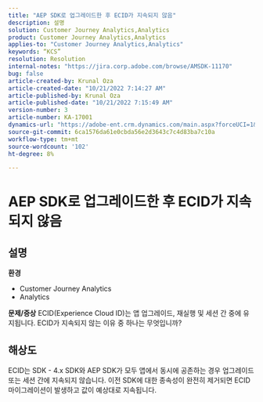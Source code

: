 ```yaml
---
title: "AEP SDK로 업그레이드한 후 ECID가 지속되지 않음"
description: 설명
solution: Customer Journey Analytics,Analytics
product: Customer Journey Analytics,Analytics
applies-to: "Customer Journey Analytics,Analytics"
keywords: “KCS”
resolution: Resolution
internal-notes: "https://jira.corp.adobe.com/browse/AMSDK-11170"
bug: false
article-created-by: Krunal Oza
article-created-date: "10/21/2022 7:14:27 AM"
article-published-by: Krunal Oza
article-published-date: "10/21/2022 7:15:49 AM"
version-number: 3
article-number: KA-17001
dynamics-url: "https://adobe-ent.crm.dynamics.com/main.aspx?forceUCI=1&pagetype=entityrecord&etn=knowledgearticle&id=f94d81f9-0f51-ed11-bba2-002248086a27"
source-git-commit: 6ca1576da61e0cbda56e2d3643c7c4d83ba7c10a
workflow-type: tm+mt
source-wordcount: '102'
ht-degree: 8%

---
```


# AEP SDK로 업그레이드한 후 ECID가 지속되지 않음

## 설명

<b>환경</b>
- Customer Journey Analytics
- Analytics



<b>문제/증상</b>
ECID(Experience Cloud ID)는 앱 업그레이드, 재실행 및 세션 간 중에 유지됩니다. ECID가 지속되지 않는 이유 중 하나는 무엇입니까?


## 해상도


ECID는 SDK - 4.x SDK와 AEP SDK가 모두 앱에서 동시에 공존하는 경우 업그레이드 또는 세션 간에 지속되지 않습니다. 이전 SDK에 대한 종속성이 완전히 제거되면 ECID 마이그레이션이 발생하고 값이 예상대로 지속됩니다.
